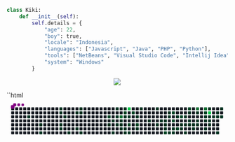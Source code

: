 ```py
class Kiki:
    def __init__(self):
        self.details = {
            "age": 22,
            "boy": true,
            "locale": "Indonesia",
            "languages": ["Javascript", "Java", "PHP", "Python"],
            "tools": ["NetBeans", "Visual Studio Code", "Intellij Idea", "Android Studio", "Processing 4"],
            "system": "Windows"
        }
```
 <p align="center">
  <a href"https://discord.com/users/867236993683816458"><img src="https://lanyard.cnrad.dev/api/867236993683816458"/></a>
</p>

``html
<svg xmlns="http://www.w3.org/2000/svg" viewBox="-16 -32 880 192" width="880" height="192"><desc>Generated with https://github.com/Platane/snk</desc><style>:root{--cb:#1b1f230a;--cs:purple;--ce:#161b22;--c0:#161b22;--c1:#01311f;--c2:#034525;--c3:#0f6d31;--c4:#00c647}.c{shape-rendering:geometricPrecision;fill:var(--ce);stroke-width:1px;stroke:var(--cb);animation:none 34700ms linear infinite;width:12px;height:12px}@keyframes c0{2.01%{fill:var(--c1)}2.03%,100%{fill:var(--ce)}}.c.c0{fill:var(--c1);animation-name:c0}@keyframes c1{3.45%{fill:var(--c1)}3.47%,100%{fill:var(--ce)}}.c.c1{fill:var(--c1);animation-name:c1}@keyframes c2{4.02%{fill:var(--c1)}4.04%,100%{fill:var(--ce)}}.c.c2{fill:var(--c1);animation-name:c2}@keyframes c3{7.77%{fill:var(--c1)}7.79%,100%{fill:var(--ce)}}.c.c3{fill:var(--c1);animation-name:c3}@keyframes c4{7.48%{fill:var(--c1)}7.5%,100%{fill:var(--ce)}}.c.c4{fill:var(--c1);animation-name:c4}@keyframes c5{6.04%{fill:var(--c1)}6.06%,100%{fill:var(--ce)}}.c.c5{fill:var(--c1);animation-name:c5}@keyframes c6{5.75%{fill:var(--c1)}5.77%,100%{fill:var(--ce)}}.c.c6{fill:var(--c1);animation-name:c6}@keyframes c7{6.91%{fill:var(--c1)}6.93%,100%{fill:var(--ce)}}.c.c7{fill:var(--c1);animation-name:c7}@keyframes c8{12.38%{fill:var(--c1)}12.4%,100%{fill:var(--ce)}}.c.c8{fill:var(--c1);animation-name:c8}@keyframes c9{9.79%{fill:var(--c1)}9.81%,100%{fill:var(--ce)}}.c.c9{fill:var(--c1);animation-name:c9}@keyframes ca{10.94%{fill:var(--c1)}10.96%,100%{fill:var(--ce)}}.c.ca{fill:var(--c1);animation-name:ca}@keyframes cb{9.21%{fill:var(--c1)}9.23%,100%{fill:var(--ce)}}.c.cb{fill:var(--c1);animation-name:cb}@keyframes cc{9.5%{fill:var(--c1)}9.52%,100%{fill:var(--ce)}}.c.cc{fill:var(--c1);animation-name:cc}@keyframes cd{11.52%{fill:var(--c1)}11.54%,100%{fill:var(--ce)}}.c.cd{fill:var(--c1);animation-name:cd}@keyframes ce{76.36%{fill:var(--c2)}76.38%,100%{fill:var(--ce)}}.c.ce{fill:var(--c2);animation-name:ce}@keyframes cf{15.84%{fill:var(--c1)}15.86%,100%{fill:var(--ce)}}.c.cf{fill:var(--c1);animation-name:cf}@keyframes cg{54.46%{fill:var(--c1)}54.48%,100%{fill:var(--ce)}}.c.cg{fill:var(--c1);animation-name:cg}@keyframes ch{49.56%{fill:var(--c1)}49.58%,100%{fill:var(--ce)}}.c.ch{fill:var(--c1);animation-name:ch}@keyframes ci{51.58%{fill:var(--c1)}51.6%,100%{fill:var(--ce)}}.c.ci{fill:var(--c1);animation-name:ci}@keyframes cj{51%{fill:var(--c1)}51.02%,100%{fill:var(--ce)}}.c.cj{fill:var(--c1);animation-name:cj}@keyframes ck{16.42%{fill:var(--c1)}16.44%,100%{fill:var(--ce)}}.c.ck{fill:var(--c1);animation-name:ck}@keyframes cl{77.8%{fill:var(--c3)}77.82%,100%{fill:var(--ce)}}.c.cl{fill:var(--c3);animation-name:cl}@keyframes cm{16.99%{fill:var(--c1)}17.01%,100%{fill:var(--ce)}}.c.cm{fill:var(--c1);animation-name:cm}@keyframes cn{16.7%{fill:var(--c1)}16.72%,100%{fill:var(--ce)}}.c.cn{fill:var(--c1);animation-name:cn}@keyframes co{46.96%{fill:var(--c1)}46.98%,100%{fill:var(--ce)}}.c.co{fill:var(--c1);animation-name:co}@keyframes cp{52.15%{fill:var(--c1)}52.17%,100%{fill:var(--ce)}}.c.cp{fill:var(--c1);animation-name:cp}@keyframes cq{72.04%{fill:var(--c2)}72.06%,100%{fill:var(--ce)}}.c.cq{fill:var(--c2);animation-name:cq}@keyframes cr{17.57%{fill:var(--c1)}17.59%,100%{fill:var(--ce)}}.c.cr{fill:var(--c1);animation-name:cr}@keyframes cs{46.68%{fill:var(--c1)}46.7%,100%{fill:var(--ce)}}.c.cs{fill:var(--c1);animation-name:cs}@keyframes ct{47.54%{fill:var(--c1)}47.56%,100%{fill:var(--ce)}}.c.ct{fill:var(--c1);animation-name:ct}@keyframes cu{91.06%{fill:var(--c4)}91.08%,100%{fill:var(--ce)}}.c.cu{fill:var(--c4);animation-name:cu}@keyframes cv{17.86%{fill:var(--c1)}17.88%,100%{fill:var(--ce)}}.c.cv{fill:var(--c1);animation-name:cv}@keyframes cw{73.19%{fill:var(--c2)}73.21%,100%{fill:var(--ce)}}.c.cw{fill:var(--c2);animation-name:cw}@keyframes cx{47.83%{fill:var(--c1)}47.85%,100%{fill:var(--ce)}}.c.cx{fill:var(--c1);animation-name:cx}@keyframes cy{71.46%{fill:var(--c2)}71.48%,100%{fill:var(--ce)}}.c.cy{fill:var(--c2);animation-name:cy}@keyframes cz{18.43%{fill:var(--c1)}18.45%,100%{fill:var(--ce)}}.c.cz{fill:var(--c1);animation-name:cz}@keyframes c10{73.77%{fill:var(--c2)}73.79%,100%{fill:var(--ce)}}.c.c10{fill:var(--c2);animation-name:c10}@keyframes c11{45.81%{fill:var(--c1)}45.83%,100%{fill:var(--ce)}}.c.c11{fill:var(--c1);animation-name:c11}@keyframes c12{19.3%{fill:var(--c1)}19.32%,100%{fill:var(--ce)}}.c.c12{fill:var(--c1);animation-name:c12}@keyframes c13{44.37%{fill:var(--c1)}44.39%,100%{fill:var(--ce)}}.c.c13{fill:var(--c1);animation-name:c13}@keyframes c14{20.45%{fill:var(--c1)}20.47%,100%{fill:var(--ce)}}.c.c14{fill:var(--c1);animation-name:c14}@keyframes c15{43.51%{fill:var(--c1)}43.53%,100%{fill:var(--ce)}}.c.c15{fill:var(--c1);animation-name:c15}@keyframes c16{42.93%{fill:var(--c1)}42.95%,100%{fill:var(--ce)}}.c.c16{fill:var(--c1);animation-name:c16}@keyframes c17{42.64%{fill:var(--c1)}42.66%,100%{fill:var(--ce)}}.c.c17{fill:var(--c1);animation-name:c17}@keyframes c18{42.35%{fill:var(--c1)}42.37%,100%{fill:var(--ce)}}.c.c18{fill:var(--c1);animation-name:c18}@keyframes c19{42.06%{fill:var(--c1)}42.08%,100%{fill:var(--ce)}}.c.c19{fill:var(--c1);animation-name:c19}@keyframes c1a{59.64%{fill:var(--c2)}59.66%,100%{fill:var(--ce)}}.c.c1a{fill:var(--c2);animation-name:c1a}@keyframes c1b{21.6%{fill:var(--c1)}21.62%,100%{fill:var(--ce)}}.c.c1b{fill:var(--c1);animation-name:c1b}@keyframes c1c{21.89%{fill:var(--c1)}21.91%,100%{fill:var(--ce)}}.c.c1c{fill:var(--c1);animation-name:c1c}@keyframes c1d{59.36%{fill:var(--c1)}59.38%,100%{fill:var(--ce)}}.c.c1d{fill:var(--c1);animation-name:c1d}@keyframes c1e{62.24%{fill:var(--c2)}62.26%,100%{fill:var(--ce)}}.c.c1e{fill:var(--c2);animation-name:c1e}@keyframes c1f{61.66%{fill:var(--c2)}61.68%,100%{fill:var(--ce)}}.c.c1f{fill:var(--c2);animation-name:c1f}@keyframes c1g{41.49%{fill:var(--c1)}41.51%,100%{fill:var(--ce)}}.c.c1g{fill:var(--c1);animation-name:c1g}@keyframes c1h{41.2%{fill:var(--c1)}41.22%,100%{fill:var(--ce)}}.c.c1h{fill:var(--c1);animation-name:c1h}@keyframes c1i{22.47%{fill:var(--c1)}22.49%,100%{fill:var(--ce)}}.c.c1i{fill:var(--c1);animation-name:c1i}@keyframes c1j{60.8%{fill:var(--c2)}60.82%,100%{fill:var(--ce)}}.c.c1j{fill:var(--c2);animation-name:c1j}@keyframes c1k{63.1%{fill:var(--c2)}63.12%,100%{fill:var(--ce)}}.c.c1k{fill:var(--c2);animation-name:c1k}@keyframes c1l{23.33%{fill:var(--c1)}23.35%,100%{fill:var(--ce)}}.c.c1l{fill:var(--c1);animation-name:c1l}@keyframes c1m{40.34%{fill:var(--c1)}40.36%,100%{fill:var(--ce)}}.c.c1m{fill:var(--c1);animation-name:c1m}@keyframes c1n{31.69%{fill:var(--c1)}31.71%,100%{fill:var(--ce)}}.c.c1n{fill:var(--c1);animation-name:c1n}@keyframes c1o{23.62%{fill:var(--c1)}23.64%,100%{fill:var(--ce)}}.c.c1o{fill:var(--c1);animation-name:c1o}@keyframes c1p{39.76%{fill:var(--c1)}39.78%,100%{fill:var(--ce)}}.c.c1p{fill:var(--c1);animation-name:c1p}@keyframes c1q{64.26%{fill:var(--c2)}64.28%,100%{fill:var(--ce)}}.c.c1q{fill:var(--c2);animation-name:c1q}@keyframes c1r{31.11%{fill:var(--c1)}31.13%,100%{fill:var(--ce)}}.c.c1r{fill:var(--c1);animation-name:c1r}@keyframes c1s{32.27%{fill:var(--c1)}32.29%,100%{fill:var(--ce)}}.c.c1s{fill:var(--c1);animation-name:c1s}@keyframes c1t{23.91%{fill:var(--c1)}23.93%,100%{fill:var(--ce)}}.c.c1t{fill:var(--c1);animation-name:c1t}@keyframes c1u{24.2%{fill:var(--c1)}24.22%,100%{fill:var(--ce)}}.c.c1u{fill:var(--c1);animation-name:c1u}@keyframes c1v{33.13%{fill:var(--c1)}33.15%,100%{fill:var(--ce)}}.c.c1v{fill:var(--c1);animation-name:c1v}@keyframes c1w{83.85%{fill:var(--c3)}83.87%,100%{fill:var(--ce)}}.c.c1w{fill:var(--c3);animation-name:c1w}@keyframes c1x{30.54%{fill:var(--c1)}30.56%,100%{fill:var(--ce)}}.c.c1x{fill:var(--c1);animation-name:c1x}@keyframes c1y{24.77%{fill:var(--c1)}24.79%,100%{fill:var(--ce)}}.c.c1y{fill:var(--c1);animation-name:c1y}@keyframes c1z{24.49%{fill:var(--c1)}24.51%,100%{fill:var(--ce)}}.c.c1z{fill:var(--c1);animation-name:c1z}@keyframes c20{84.43%{fill:var(--c3)}84.45%,100%{fill:var(--ce)}}.c.c20{fill:var(--c3);animation-name:c20}@keyframes c21{65.7%{fill:var(--c2)}65.72%,100%{fill:var(--ce)}}.c.c21{fill:var(--c2);animation-name:c21}@keyframes c22{35.44%{fill:var(--c1)}35.46%,100%{fill:var(--ce)}}.c.c22{fill:var(--c1);animation-name:c22}@keyframes c23{25.35%{fill:var(--c1)}25.37%,100%{fill:var(--ce)}}.c.c23{fill:var(--c1);animation-name:c23}@keyframes c24{34%{fill:var(--c1)}34.02%,100%{fill:var(--ce)}}.c.c24{fill:var(--c1);animation-name:c24}@keyframes c25{28.81%{fill:var(--c1)}28.83%,100%{fill:var(--ce)}}.c.c25{fill:var(--c1);animation-name:c25}@keyframes c26{85%{fill:var(--c4)}85.02%,100%{fill:var(--ce)}}.c.c26{fill:var(--c4);animation-name:c26}@keyframes c27{25.93%{fill:var(--c1)}25.95%,100%{fill:var(--ce)}}.c.c27{fill:var(--c1);animation-name:c27}@keyframes c28{25.64%{fill:var(--c1)}25.66%,100%{fill:var(--ce)}}.c.c28{fill:var(--c1);animation-name:c28}@keyframes c29{34.57%{fill:var(--c1)}34.59%,100%{fill:var(--ce)}}.c.c29{fill:var(--c1);animation-name:c29}@keyframes c2a{26.21%{fill:var(--c1)}26.23%,100%{fill:var(--ce)}}.c.c2a{fill:var(--c1);animation-name:c2a}@keyframes c2b{27.94%{fill:var(--c1)}27.96%,100%{fill:var(--ce)}}.c.c2b{fill:var(--c1);animation-name:c2b}@keyframes c2c{26.5%{fill:var(--c1)}26.52%,100%{fill:var(--ce)}}.c.c2c{fill:var(--c1);animation-name:c2c}@keyframes c2d{37.45%{fill:var(--c1)}37.47%,100%{fill:var(--ce)}}.c.c2d{fill:var(--c1);animation-name:c2d}@keyframes c2e{27.37%{fill:var(--c1)}27.39%,100%{fill:var(--ce)}}.c.c2e{fill:var(--c1);animation-name:c2e}@keyframes c2f{26.79%{fill:var(--c1)}26.81%,100%{fill:var(--ce)}}.c.c2f{fill:var(--c1);animation-name:c2f}.u{transform-origin:0 0;transform:scale(0,1);animation:none linear 34700ms infinite}@keyframes u0{2.01%{transform:scale(0.000,1)}2.03%,3.45%{transform:scale(0.014,1)}3.47%,4.02%{transform:scale(0.028,1)}4.04%,5.75%{transform:scale(0.042,1)}5.77%,6.04%{transform:scale(0.056,1)}6.06%,6.91%{transform:scale(0.070,1)}6.93%,7.48%{transform:scale(0.085,1)}7.5%,7.77%{transform:scale(0.099,1)}7.79%,9.21%{transform:scale(0.113,1)}9.23%,9.5%{transform:scale(0.127,1)}9.52%,9.79%{transform:scale(0.141,1)}9.81%,10.94%{transform:scale(0.155,1)}10.96%,11.52%{transform:scale(0.169,1)}11.54%,12.38%{transform:scale(0.183,1)}12.4%,15.84%{transform:scale(0.197,1)}15.86%,16.42%{transform:scale(0.211,1)}16.44%,16.7%{transform:scale(0.225,1)}16.72%,16.99%{transform:scale(0.239,1)}17.01%,17.57%{transform:scale(0.254,1)}17.59%,17.86%{transform:scale(0.268,1)}17.88%,18.43%{transform:scale(0.282,1)}18.45%,19.3%{transform:scale(0.296,1)}19.32%,20.45%{transform:scale(0.310,1)}20.47%,21.6%{transform:scale(0.324,1)}21.62%,21.89%{transform:scale(0.338,1)}21.91%,22.47%{transform:scale(0.352,1)}22.49%,23.33%{transform:scale(0.366,1)}23.35%,23.62%{transform:scale(0.380,1)}23.64%,23.91%{transform:scale(0.394,1)}23.93%,24.2%{transform:scale(0.408,1)}24.22%,24.49%{transform:scale(0.423,1)}24.51%,24.77%{transform:scale(0.437,1)}24.79%,25.35%{transform:scale(0.451,1)}25.37%,25.64%{transform:scale(0.465,1)}25.66%,25.93%{transform:scale(0.479,1)}25.95%,26.21%{transform:scale(0.493,1)}26.23%,26.5%{transform:scale(0.507,1)}26.52%,26.79%{transform:scale(0.521,1)}26.81%,27.37%{transform:scale(0.535,1)}27.39%,27.94%{transform:scale(0.549,1)}27.96%,28.81%{transform:scale(0.563,1)}28.83%,30.54%{transform:scale(0.577,1)}30.56%,31.11%{transform:scale(0.592,1)}31.13%,31.69%{transform:scale(0.606,1)}31.71%,32.27%{transform:scale(0.620,1)}32.29%,33.13%{transform:scale(0.634,1)}33.15%,34%{transform:scale(0.648,1)}34.02%,34.57%{transform:scale(0.662,1)}34.59%,35.44%{transform:scale(0.676,1)}35.46%,37.45%{transform:scale(0.690,1)}37.47%,39.76%{transform:scale(0.704,1)}39.78%,40.34%{transform:scale(0.718,1)}40.36%,41.2%{transform:scale(0.732,1)}41.22%,41.49%{transform:scale(0.746,1)}41.51%,42.06%{transform:scale(0.761,1)}42.08%,42.35%{transform:scale(0.775,1)}42.37%,42.64%{transform:scale(0.789,1)}42.66%,42.93%{transform:scale(0.803,1)}42.95%,43.51%{transform:scale(0.817,1)}43.53%,44.37%{transform:scale(0.831,1)}44.39%,45.81%{transform:scale(0.845,1)}45.83%,46.68%{transform:scale(0.859,1)}46.7%,46.96%{transform:scale(0.873,1)}46.98%,47.54%{transform:scale(0.887,1)}47.56%,47.83%{transform:scale(0.901,1)}47.85%,49.56%{transform:scale(0.915,1)}49.58%,51%{transform:scale(0.930,1)}51.02%,51.58%{transform:scale(0.944,1)}51.6%,52.15%{transform:scale(0.958,1)}52.17%,54.46%{transform:scale(0.972,1)}54.48%,59.36%{transform:scale(0.986,1)}59.38%,100%{transform:scale(1.000,1)}}.u.u0{fill:var(--c1);animation-name:u0;transform-origin:0.0px 0}@keyframes u1{59.64%{transform:scale(0.000,1)}59.66%,60.8%{transform:scale(0.083,1)}60.82%,61.66%{transform:scale(0.167,1)}61.68%,62.24%{transform:scale(0.250,1)}62.26%,63.1%{transform:scale(0.333,1)}63.12%,64.26%{transform:scale(0.417,1)}64.28%,65.7%{transform:scale(0.500,1)}65.72%,71.46%{transform:scale(0.583,1)}71.48%,72.04%{transform:scale(0.667,1)}72.06%,73.19%{transform:scale(0.750,1)}73.21%,73.77%{transform:scale(0.833,1)}73.79%,76.36%{transform:scale(0.917,1)}76.38%,100%{transform:scale(1.000,1)}}.u.u1{fill:var(--c2);animation-name:u1;transform-origin:684.2px 0}@keyframes u2{77.8%{transform:scale(0.000,1)}77.82%,83.85%{transform:scale(0.333,1)}83.87%,84.43%{transform:scale(0.667,1)}84.45%,100%{transform:scale(1.000,1)}}.u.u2{fill:var(--c3);animation-name:u2;transform-origin:799.8px 0}@keyframes u3{85%{transform:scale(0.000,1)}85.02%,91.06%{transform:scale(0.500,1)}91.08%,100%{transform:scale(1.000,1)}}.u.u3{fill:var(--c4);animation-name:u3;transform-origin:828.7px 0}.s{shape-rendering:geometricPrecision;fill:var(--cs);animation:none linear 34700ms infinite}@keyframes s0{0%,99.71%{transform:translate(0px,-16px)}0.29%{transform:translate(0px,0px)}1.44%{transform:translate(64px,0px)}2.02%{transform:translate(64px,32px)}2.88%{transform:translate(112px,32px)}4.03%{transform:translate(112px,96px)}5.48%{transform:translate(192px,96px)}6.05%{transform:translate(192px,64px)}6.34%{transform:translate(208px,64px)}7.2%{transform:translate(208px,16px)}7.49%{transform:translate(192px,16px)}7.78%{transform:translate(192px,0px)}9.22%{transform:translate(272px,0px)}9.51%{transform:translate(272px,16px)}9.8%{transform:translate(256px,16px)}10.95%{transform:translate(256px,80px)}11.24%{transform:translate(272px,80px)}11.53%{transform:translate(272px,96px)}12.39%{transform:translate(224px,96px)}12.68%{transform:translate(224px,80px)}15.56%{transform:translate(384px,80px)}15.85%{transform:translate(384px,64px)}16.71%{transform:translate(432px,64px)}17%{transform:translate(432px,48px)}17.29%{transform:translate(448px,48px)}17.58%,72.33%{transform:translate(448px,32px)}18.73%{transform:translate(512px,32px)}19.31%{transform:translate(512px,0px)}21.33%{transform:translate(624px,0px)}21.9%{transform:translate(624px,32px)}22.48%{transform:translate(656px,32px)}22.77%,61.38%{transform:translate(656px,48px)}23.05%{transform:translate(672px,48px)}23.34%{transform:translate(672px,64px)}24.5%{transform:translate(736px,64px)}24.78%{transform:translate(736px,48px)}25.65%{transform:translate(784px,48px)}25.94%,35.16%{transform:translate(784px,32px)}26.8%{transform:translate(832px,32px)}27.38%{transform:translate(832px,0px)}27.67%{transform:translate(816px,0px)}27.95%{transform:translate(816px,16px)}28.24%{transform:translate(800px,16px)}28.53%{transform:translate(800px,0px)}28.82%,84.73%{transform:translate(784px,0px)}29.11%{transform:translate(784px,-16px)}29.68%{transform:translate(752px,-16px)}30.26%,66.57%{transform:translate(752px,16px)}31.41%{transform:translate(688px,16px)}31.7%{transform:translate(688px,32px)}31.99%,63.69%{transform:translate(704px,32px)}32.28%{transform:translate(704px,48px)}32.56%{transform:translate(720px,48px)}33.14%{transform:translate(720px,80px)}34.29%{transform:translate(784px,80px)}35.45%,65.99%{transform:translate(768px,32px)}35.73%{transform:translate(768px,48px)}36.6%{transform:translate(816px,48px)}37.46%{transform:translate(816px,96px)}39.77%{transform:translate(688px,96px)}40.06%{transform:translate(688px,80px)}40.35%{transform:translate(672px,80px)}40.63%{transform:translate(672px,96px)}41.21%{transform:translate(640px,96px)}41.5%{transform:translate(640px,80px)}42.07%,59.94%{transform:translate(608px,80px)}42.65%{transform:translate(608px,48px)}43.23%{transform:translate(576px,48px)}43.52%{transform:translate(576px,64px)}43.8%{transform:translate(560px,64px)}44.09%{transform:translate(560px,48px)}44.96%{transform:translate(512px,48px)}45.53%{transform:translate(512px,80px)}46.97%{transform:translate(432px,80px)}47.26%{transform:translate(432px,96px)}47.84%{transform:translate(464px,96px)}48.13%{transform:translate(464px,80px)}49.28%{transform:translate(400px,80px)}49.57%{transform:translate(400px,96px)}49.86%{transform:translate(416px,96px)}51.59%{transform:translate(416px,0px)}52.16%{transform:translate(448px,0px)}52.45%{transform:translate(448px,-16px)}53.31%{transform:translate(400px,-16px)}54.47%{transform:translate(400px,48px)}58.5%{transform:translate(624px,48px)}59.37%{transform:translate(624px,96px)}59.65%{transform:translate(608px,96px)}60.81%{transform:translate(656px,80px)}61.67%{transform:translate(640px,48px)}62.25%{transform:translate(640px,16px)}62.82%{transform:translate(672px,16px)}63.11%{transform:translate(672px,32px)}64.27%{transform:translate(704px,0px)}64.55%{transform:translate(720px,0px)}64.84%{transform:translate(720px,16px)}65.71%,85.3%{transform:translate(768px,16px)}66.28%{transform:translate(752px,32px)}72.05%{transform:translate(448px,16px)}72.62%{transform:translate(464px,32px)}73.2%{transform:translate(464px,64px)}73.78%{transform:translate(496px,64px)}74.06%{transform:translate(496px,48px)}75.5%{transform:translate(416px,48px)}75.79%{transform:translate(416px,32px)}76.37%{transform:translate(384px,32px)}76.66%{transform:translate(384px,16px)}77.52%{transform:translate(432px,16px)}77.81%{transform:translate(432px,32px)}83.29%{transform:translate(736px,32px)}83.86%{transform:translate(736px,0px)}85.01%{transform:translate(784px,16px)}85.59%{transform:translate(768px,0px)}98.56%{transform:translate(48px,0px)}98.85%{transform:translate(48px,-16px)}}.s.s0{transform:translate(0px,-16px);animation-name:s0}@keyframes s1{0%,99.71%{transform:translate(16px,-16px)}0.29%{transform:translate(0px,-16px)}0.58%{transform:translate(0px,0px)}1.73%{transform:translate(64px,0px)}2.31%{transform:translate(64px,32px)}3.17%{transform:translate(112px,32px)}4.32%{transform:translate(112px,96px)}5.76%{transform:translate(192px,96px)}6.34%{transform:translate(192px,64px)}6.63%{transform:translate(208px,64px)}7.49%{transform:translate(208px,16px)}7.78%{transform:translate(192px,16px)}8.07%{transform:translate(192px,0px)}9.51%{transform:translate(272px,0px)}9.8%{transform:translate(272px,16px)}10.09%{transform:translate(256px,16px)}11.24%{transform:translate(256px,80px)}11.53%{transform:translate(272px,80px)}11.82%{transform:translate(272px,96px)}12.68%{transform:translate(224px,96px)}12.97%{transform:translate(224px,80px)}15.85%{transform:translate(384px,80px)}16.14%{transform:translate(384px,64px)}17%{transform:translate(432px,64px)}17.29%{transform:translate(432px,48px)}17.58%{transform:translate(448px,48px)}17.87%,72.62%{transform:translate(448px,32px)}19.02%{transform:translate(512px,32px)}19.6%{transform:translate(512px,0px)}21.61%{transform:translate(624px,0px)}22.19%{transform:translate(624px,32px)}22.77%{transform:translate(656px,32px)}23.05%,61.67%{transform:translate(656px,48px)}23.34%{transform:translate(672px,48px)}23.63%{transform:translate(672px,64px)}24.78%{transform:translate(736px,64px)}25.07%{transform:translate(736px,48px)}25.94%{transform:translate(784px,48px)}26.22%,35.45%{transform:translate(784px,32px)}27.09%{transform:translate(832px,32px)}27.67%{transform:translate(832px,0px)}27.95%{transform:translate(816px,0px)}28.24%{transform:translate(816px,16px)}28.53%{transform:translate(800px,16px)}28.82%{transform:translate(800px,0px)}29.11%,85.01%{transform:translate(784px,0px)}29.39%{transform:translate(784px,-16px)}29.97%{transform:translate(752px,-16px)}30.55%,66.86%{transform:translate(752px,16px)}31.7%{transform:translate(688px,16px)}31.99%{transform:translate(688px,32px)}32.28%,63.98%{transform:translate(704px,32px)}32.56%{transform:translate(704px,48px)}32.85%{transform:translate(720px,48px)}33.43%{transform:translate(720px,80px)}34.58%{transform:translate(784px,80px)}35.73%,66.28%{transform:translate(768px,32px)}36.02%{transform:translate(768px,48px)}36.89%{transform:translate(816px,48px)}37.75%{transform:translate(816px,96px)}40.06%{transform:translate(688px,96px)}40.35%{transform:translate(688px,80px)}40.63%{transform:translate(672px,80px)}40.92%{transform:translate(672px,96px)}41.5%{transform:translate(640px,96px)}41.79%{transform:translate(640px,80px)}42.36%,60.23%{transform:translate(608px,80px)}42.94%{transform:translate(608px,48px)}43.52%{transform:translate(576px,48px)}43.8%{transform:translate(576px,64px)}44.09%{transform:translate(560px,64px)}44.38%{transform:translate(560px,48px)}45.24%{transform:translate(512px,48px)}45.82%{transform:translate(512px,80px)}47.26%{transform:translate(432px,80px)}47.55%{transform:translate(432px,96px)}48.13%{transform:translate(464px,96px)}48.41%{transform:translate(464px,80px)}49.57%{transform:translate(400px,80px)}49.86%{transform:translate(400px,96px)}50.14%{transform:translate(416px,96px)}51.87%{transform:translate(416px,0px)}52.45%{transform:translate(448px,0px)}52.74%{transform:translate(448px,-16px)}53.6%{transform:translate(400px,-16px)}54.76%{transform:translate(400px,48px)}58.79%{transform:translate(624px,48px)}59.65%{transform:translate(624px,96px)}59.94%{transform:translate(608px,96px)}61.1%{transform:translate(656px,80px)}61.96%{transform:translate(640px,48px)}62.54%{transform:translate(640px,16px)}63.11%{transform:translate(672px,16px)}63.4%{transform:translate(672px,32px)}64.55%{transform:translate(704px,0px)}64.84%{transform:translate(720px,0px)}65.13%{transform:translate(720px,16px)}65.99%,85.59%{transform:translate(768px,16px)}66.57%{transform:translate(752px,32px)}72.33%{transform:translate(448px,16px)}72.91%{transform:translate(464px,32px)}73.49%{transform:translate(464px,64px)}74.06%{transform:translate(496px,64px)}74.35%{transform:translate(496px,48px)}75.79%{transform:translate(416px,48px)}76.08%{transform:translate(416px,32px)}76.66%{transform:translate(384px,32px)}76.95%{transform:translate(384px,16px)}77.81%{transform:translate(432px,16px)}78.1%{transform:translate(432px,32px)}83.57%{transform:translate(736px,32px)}84.15%{transform:translate(736px,0px)}85.3%{transform:translate(784px,16px)}85.88%{transform:translate(768px,0px)}98.85%{transform:translate(48px,0px)}99.14%{transform:translate(48px,-16px)}}.s.s1{transform:translate(16px,-16px);animation-name:s1}@keyframes s2{0%,99.71%{transform:translate(32px,-16px)}0.58%{transform:translate(0px,-16px)}0.86%{transform:translate(0px,0px)}2.02%{transform:translate(64px,0px)}2.59%{transform:translate(64px,32px)}3.46%{transform:translate(112px,32px)}4.61%{transform:translate(112px,96px)}6.05%{transform:translate(192px,96px)}6.63%{transform:translate(192px,64px)}6.92%{transform:translate(208px,64px)}7.78%{transform:translate(208px,16px)}8.07%{transform:translate(192px,16px)}8.36%{transform:translate(192px,0px)}9.8%{transform:translate(272px,0px)}10.09%{transform:translate(272px,16px)}10.37%{transform:translate(256px,16px)}11.53%{transform:translate(256px,80px)}11.82%{transform:translate(272px,80px)}12.1%{transform:translate(272px,96px)}12.97%{transform:translate(224px,96px)}13.26%{transform:translate(224px,80px)}16.14%{transform:translate(384px,80px)}16.43%{transform:translate(384px,64px)}17.29%{transform:translate(432px,64px)}17.58%{transform:translate(432px,48px)}17.87%{transform:translate(448px,48px)}18.16%,72.91%{transform:translate(448px,32px)}19.31%{transform:translate(512px,32px)}19.88%{transform:translate(512px,0px)}21.9%{transform:translate(624px,0px)}22.48%{transform:translate(624px,32px)}23.05%{transform:translate(656px,32px)}23.34%,61.96%{transform:translate(656px,48px)}23.63%{transform:translate(672px,48px)}23.92%{transform:translate(672px,64px)}25.07%{transform:translate(736px,64px)}25.36%{transform:translate(736px,48px)}26.22%{transform:translate(784px,48px)}26.51%,35.73%{transform:translate(784px,32px)}27.38%{transform:translate(832px,32px)}27.95%{transform:translate(832px,0px)}28.24%{transform:translate(816px,0px)}28.53%{transform:translate(816px,16px)}28.82%{transform:translate(800px,16px)}29.11%{transform:translate(800px,0px)}29.39%,85.3%{transform:translate(784px,0px)}29.68%{transform:translate(784px,-16px)}30.26%{transform:translate(752px,-16px)}30.84%,67.15%{transform:translate(752px,16px)}31.99%{transform:translate(688px,16px)}32.28%{transform:translate(688px,32px)}32.56%,64.27%{transform:translate(704px,32px)}32.85%{transform:translate(704px,48px)}33.14%{transform:translate(720px,48px)}33.72%{transform:translate(720px,80px)}34.87%{transform:translate(784px,80px)}36.02%,66.57%{transform:translate(768px,32px)}36.31%{transform:translate(768px,48px)}37.18%{transform:translate(816px,48px)}38.04%{transform:translate(816px,96px)}40.35%{transform:translate(688px,96px)}40.63%{transform:translate(688px,80px)}40.92%{transform:translate(672px,80px)}41.21%{transform:translate(672px,96px)}41.79%{transform:translate(640px,96px)}42.07%{transform:translate(640px,80px)}42.65%,60.52%{transform:translate(608px,80px)}43.23%{transform:translate(608px,48px)}43.8%{transform:translate(576px,48px)}44.09%{transform:translate(576px,64px)}44.38%{transform:translate(560px,64px)}44.67%{transform:translate(560px,48px)}45.53%{transform:translate(512px,48px)}46.11%{transform:translate(512px,80px)}47.55%{transform:translate(432px,80px)}47.84%{transform:translate(432px,96px)}48.41%{transform:translate(464px,96px)}48.7%{transform:translate(464px,80px)}49.86%{transform:translate(400px,80px)}50.14%{transform:translate(400px,96px)}50.43%{transform:translate(416px,96px)}52.16%{transform:translate(416px,0px)}52.74%{transform:translate(448px,0px)}53.03%{transform:translate(448px,-16px)}53.89%{transform:translate(400px,-16px)}55.04%{transform:translate(400px,48px)}59.08%{transform:translate(624px,48px)}59.94%{transform:translate(624px,96px)}60.23%{transform:translate(608px,96px)}61.38%{transform:translate(656px,80px)}62.25%{transform:translate(640px,48px)}62.82%{transform:translate(640px,16px)}63.4%{transform:translate(672px,16px)}63.69%{transform:translate(672px,32px)}64.84%{transform:translate(704px,0px)}65.13%{transform:translate(720px,0px)}65.42%{transform:translate(720px,16px)}66.28%,85.88%{transform:translate(768px,16px)}66.86%{transform:translate(752px,32px)}72.62%{transform:translate(448px,16px)}73.2%{transform:translate(464px,32px)}73.78%{transform:translate(464px,64px)}74.35%{transform:translate(496px,64px)}74.64%{transform:translate(496px,48px)}76.08%{transform:translate(416px,48px)}76.37%{transform:translate(416px,32px)}76.95%{transform:translate(384px,32px)}77.23%{transform:translate(384px,16px)}78.1%{transform:translate(432px,16px)}78.39%{transform:translate(432px,32px)}83.86%{transform:translate(736px,32px)}84.44%{transform:translate(736px,0px)}85.59%{transform:translate(784px,16px)}86.17%{transform:translate(768px,0px)}99.14%{transform:translate(48px,0px)}99.42%{transform:translate(48px,-16px)}}.s.s2{transform:translate(32px,-16px);animation-name:s2}@keyframes s3{0%,99.71%{transform:translate(48px,-16px)}0.86%{transform:translate(0px,-16px)}1.15%{transform:translate(0px,0px)}2.31%{transform:translate(64px,0px)}2.88%{transform:translate(64px,32px)}3.75%{transform:translate(112px,32px)}4.9%{transform:translate(112px,96px)}6.34%{transform:translate(192px,96px)}6.92%{transform:translate(192px,64px)}7.2%{transform:translate(208px,64px)}8.07%{transform:translate(208px,16px)}8.36%{transform:translate(192px,16px)}8.65%{transform:translate(192px,0px)}10.09%{transform:translate(272px,0px)}10.37%{transform:translate(272px,16px)}10.66%{transform:translate(256px,16px)}11.82%{transform:translate(256px,80px)}12.1%{transform:translate(272px,80px)}12.39%{transform:translate(272px,96px)}13.26%{transform:translate(224px,96px)}13.54%{transform:translate(224px,80px)}16.43%{transform:translate(384px,80px)}16.71%{transform:translate(384px,64px)}17.58%{transform:translate(432px,64px)}17.87%{transform:translate(432px,48px)}18.16%{transform:translate(448px,48px)}18.44%,73.2%{transform:translate(448px,32px)}19.6%{transform:translate(512px,32px)}20.17%{transform:translate(512px,0px)}22.19%{transform:translate(624px,0px)}22.77%{transform:translate(624px,32px)}23.34%{transform:translate(656px,32px)}23.63%,62.25%{transform:translate(656px,48px)}23.92%{transform:translate(672px,48px)}24.21%{transform:translate(672px,64px)}25.36%{transform:translate(736px,64px)}25.65%{transform:translate(736px,48px)}26.51%{transform:translate(784px,48px)}26.8%,36.02%{transform:translate(784px,32px)}27.67%{transform:translate(832px,32px)}28.24%{transform:translate(832px,0px)}28.53%{transform:translate(816px,0px)}28.82%{transform:translate(816px,16px)}29.11%{transform:translate(800px,16px)}29.39%{transform:translate(800px,0px)}29.68%,85.59%{transform:translate(784px,0px)}29.97%{transform:translate(784px,-16px)}30.55%{transform:translate(752px,-16px)}31.12%,67.44%{transform:translate(752px,16px)}32.28%{transform:translate(688px,16px)}32.56%{transform:translate(688px,32px)}32.85%,64.55%{transform:translate(704px,32px)}33.14%{transform:translate(704px,48px)}33.43%{transform:translate(720px,48px)}34.01%{transform:translate(720px,80px)}35.16%{transform:translate(784px,80px)}36.31%,66.86%{transform:translate(768px,32px)}36.6%{transform:translate(768px,48px)}37.46%{transform:translate(816px,48px)}38.33%{transform:translate(816px,96px)}40.63%{transform:translate(688px,96px)}40.92%{transform:translate(688px,80px)}41.21%{transform:translate(672px,80px)}41.5%{transform:translate(672px,96px)}42.07%{transform:translate(640px,96px)}42.36%{transform:translate(640px,80px)}42.94%,60.81%{transform:translate(608px,80px)}43.52%{transform:translate(608px,48px)}44.09%{transform:translate(576px,48px)}44.38%{transform:translate(576px,64px)}44.67%{transform:translate(560px,64px)}44.96%{transform:translate(560px,48px)}45.82%{transform:translate(512px,48px)}46.4%{transform:translate(512px,80px)}47.84%{transform:translate(432px,80px)}48.13%{transform:translate(432px,96px)}48.7%{transform:translate(464px,96px)}48.99%{transform:translate(464px,80px)}50.14%{transform:translate(400px,80px)}50.43%{transform:translate(400px,96px)}50.72%{transform:translate(416px,96px)}52.45%{transform:translate(416px,0px)}53.03%{transform:translate(448px,0px)}53.31%{transform:translate(448px,-16px)}54.18%{transform:translate(400px,-16px)}55.33%{transform:translate(400px,48px)}59.37%{transform:translate(624px,48px)}60.23%{transform:translate(624px,96px)}60.52%{transform:translate(608px,96px)}61.67%{transform:translate(656px,80px)}62.54%{transform:translate(640px,48px)}63.11%{transform:translate(640px,16px)}63.69%{transform:translate(672px,16px)}63.98%{transform:translate(672px,32px)}65.13%{transform:translate(704px,0px)}65.42%{transform:translate(720px,0px)}65.71%{transform:translate(720px,16px)}66.57%,86.17%{transform:translate(768px,16px)}67.15%{transform:translate(752px,32px)}72.91%{transform:translate(448px,16px)}73.49%{transform:translate(464px,32px)}74.06%{transform:translate(464px,64px)}74.64%{transform:translate(496px,64px)}74.93%{transform:translate(496px,48px)}76.37%{transform:translate(416px,48px)}76.66%{transform:translate(416px,32px)}77.23%{transform:translate(384px,32px)}77.52%{transform:translate(384px,16px)}78.39%{transform:translate(432px,16px)}78.67%{transform:translate(432px,32px)}84.15%{transform:translate(736px,32px)}84.73%{transform:translate(736px,0px)}85.88%{transform:translate(784px,16px)}86.46%{transform:translate(768px,0px)}99.42%{transform:translate(48px,0px)}}.s.s3{transform:translate(48px,-16px);animation-name:s3}</style><rect class="c" x="2" y="2" rx="2" ry="2"/><rect class="c" x="2" y="18" rx="2" ry="2"/><rect class="c" x="2" y="34" rx="2" ry="2"/><rect class="c" x="2" y="50" rx="2" ry="2"/><rect class="c" x="2" y="66" rx="2" ry="2"/><rect class="c" x="2" y="82" rx="2" ry="2"/><rect class="c" x="2" y="98" rx="2" ry="2"/><rect class="c" x="18" y="2" rx="2" ry="2"/><rect class="c" x="18" y="18" rx="2" ry="2"/><rect class="c" x="18" y="34" rx="2" ry="2"/><rect class="c" x="18" y="50" rx="2" ry="2"/><rect class="c" x="18" y="66" rx="2" ry="2"/><rect class="c" x="18" y="82" rx="2" ry="2"/><rect class="c" x="18" y="98" rx="2" ry="2"/><rect class="c" x="34" y="2" rx="2" ry="2"/><rect class="c" x="34" y="18" rx="2" ry="2"/><rect class="c" x="34" y="34" rx="2" ry="2"/><rect class="c" x="34" y="50" rx="2" ry="2"/><rect class="c" x="34" y="66" rx="2" ry="2"/><rect class="c" x="34" y="82" rx="2" ry="2"/><rect class="c" x="34" y="98" rx="2" ry="2"/><rect class="c" x="50" y="2" rx="2" ry="2"/><rect class="c" x="50" y="18" rx="2" ry="2"/><rect class="c" x="50" y="34" rx="2" ry="2"/><rect class="c" x="50" y="50" rx="2" ry="2"/><rect class="c" x="50" y="66" rx="2" ry="2"/><rect class="c" x="50" y="82" rx="2" ry="2"/><rect class="c" x="50" y="98" rx="2" ry="2"/><rect class="c" x="66" y="2" rx="2" ry="2"/><rect class="c" x="66" y="18" rx="2" ry="2"/><rect class="c c0" x="66" y="34" rx="2" ry="2"/><rect class="c" x="66" y="50" rx="2" ry="2"/><rect class="c" x="66" y="66" rx="2" ry="2"/><rect class="c" x="66" y="82" rx="2" ry="2"/><rect class="c" x="66" y="98" rx="2" ry="2"/><rect class="c" x="82" y="2" rx="2" ry="2"/><rect class="c" x="82" y="18" rx="2" ry="2"/><rect class="c" x="82" y="34" rx="2" ry="2"/><rect class="c" x="82" y="50" rx="2" ry="2"/><rect class="c" x="82" y="66" rx="2" ry="2"/><rect class="c" x="82" y="82" rx="2" ry="2"/><rect class="c" x="82" y="98" rx="2" ry="2"/><rect class="c" x="98" y="2" rx="2" ry="2"/><rect class="c" x="98" y="18" rx="2" ry="2"/><rect class="c" x="98" y="34" rx="2" ry="2"/><rect class="c" x="98" y="50" rx="2" ry="2"/><rect class="c" x="98" y="66" rx="2" ry="2"/><rect class="c" x="98" y="82" rx="2" ry="2"/><rect class="c" x="98" y="98" rx="2" ry="2"/><rect class="c" x="114" y="2" rx="2" ry="2"/><rect class="c" x="114" y="18" rx="2" ry="2"/><rect class="c" x="114" y="34" rx="2" ry="2"/><rect class="c" x="114" y="50" rx="2" ry="2"/><rect class="c c1" x="114" y="66" rx="2" ry="2"/><rect class="c" x="114" y="82" rx="2" ry="2"/><rect class="c c2" x="114" y="98" rx="2" ry="2"/><rect class="c" x="130" y="2" rx="2" ry="2"/><rect class="c" x="130" y="18" rx="2" ry="2"/><rect class="c" x="130" y="34" rx="2" ry="2"/><rect class="c" x="130" y="50" rx="2" ry="2"/><rect class="c" x="130" y="66" rx="2" ry="2"/><rect class="c" x="130" y="82" rx="2" ry="2"/><rect class="c" x="130" y="98" rx="2" ry="2"/><rect class="c" x="146" y="2" rx="2" ry="2"/><rect class="c" x="146" y="18" rx="2" ry="2"/><rect class="c" x="146" y="34" rx="2" ry="2"/><rect class="c" x="146" y="50" rx="2" ry="2"/><rect class="c" x="146" y="66" rx="2" ry="2"/><rect class="c" x="146" y="82" rx="2" ry="2"/><rect class="c" x="146" y="98" rx="2" ry="2"/><rect class="c" x="162" y="2" rx="2" ry="2"/><rect class="c" x="162" y="18" rx="2" ry="2"/><rect class="c" x="162" y="34" rx="2" ry="2"/><rect class="c" x="162" y="50" rx="2" ry="2"/><rect class="c" x="162" y="66" rx="2" ry="2"/><rect class="c" x="162" y="82" rx="2" ry="2"/><rect class="c" x="162" y="98" rx="2" ry="2"/><rect class="c" x="178" y="2" rx="2" ry="2"/><rect class="c" x="178" y="18" rx="2" ry="2"/><rect class="c" x="178" y="34" rx="2" ry="2"/><rect class="c" x="178" y="50" rx="2" ry="2"/><rect class="c" x="178" y="66" rx="2" ry="2"/><rect class="c" x="178" y="82" rx="2" ry="2"/><rect class="c" x="178" y="98" rx="2" ry="2"/><rect class="c c3" x="194" y="2" rx="2" ry="2"/><rect class="c c4" x="194" y="18" rx="2" ry="2"/><rect class="c" x="194" y="34" rx="2" ry="2"/><rect class="c" x="194" y="50" rx="2" ry="2"/><rect class="c c5" x="194" y="66" rx="2" ry="2"/><rect class="c c6" x="194" y="82" rx="2" ry="2"/><rect class="c" x="194" y="98" rx="2" ry="2"/><rect class="c" x="210" y="2" rx="2" ry="2"/><rect class="c" x="210" y="18" rx="2" ry="2"/><rect class="c c7" x="210" y="34" rx="2" ry="2"/><rect class="c" x="210" y="50" rx="2" ry="2"/><rect class="c" x="210" y="66" rx="2" ry="2"/><rect class="c" x="210" y="82" rx="2" ry="2"/><rect class="c" x="210" y="98" rx="2" ry="2"/><rect class="c" x="226" y="2" rx="2" ry="2"/><rect class="c" x="226" y="18" rx="2" ry="2"/><rect class="c" x="226" y="34" rx="2" ry="2"/><rect class="c" x="226" y="50" rx="2" ry="2"/><rect class="c" x="226" y="66" rx="2" ry="2"/><rect class="c" x="226" y="82" rx="2" ry="2"/><rect class="c c8" x="226" y="98" rx="2" ry="2"/><rect class="c" x="242" y="2" rx="2" ry="2"/><rect class="c" x="242" y="18" rx="2" ry="2"/><rect class="c" x="242" y="34" rx="2" ry="2"/><rect class="c" x="242" y="50" rx="2" ry="2"/><rect class="c" x="242" y="66" rx="2" ry="2"/><rect class="c" x="242" y="82" rx="2" ry="2"/><rect class="c" x="242" y="98" rx="2" ry="2"/><rect class="c" x="258" y="2" rx="2" ry="2"/><rect class="c c9" x="258" y="18" rx="2" ry="2"/><rect class="c" x="258" y="34" rx="2" ry="2"/><rect class="c" x="258" y="50" rx="2" ry="2"/><rect class="c" x="258" y="66" rx="2" ry="2"/><rect class="c ca" x="258" y="82" rx="2" ry="2"/><rect class="c" x="258" y="98" rx="2" ry="2"/><rect class="c cb" x="274" y="2" rx="2" ry="2"/><rect class="c cc" x="274" y="18" rx="2" ry="2"/><rect class="c" x="274" y="34" rx="2" ry="2"/><rect class="c" x="274" y="50" rx="2" ry="2"/><rect class="c" x="274" y="66" rx="2" ry="2"/><rect class="c" x="274" y="82" rx="2" ry="2"/><rect class="c cd" x="274" y="98" rx="2" ry="2"/><rect class="c" x="290" y="2" rx="2" ry="2"/><rect class="c" x="290" y="18" rx="2" ry="2"/><rect class="c" x="290" y="34" rx="2" ry="2"/><rect class="c" x="290" y="50" rx="2" ry="2"/><rect class="c" x="290" y="66" rx="2" ry="2"/><rect class="c" x="290" y="82" rx="2" ry="2"/><rect class="c" x="290" y="98" rx="2" ry="2"/><rect class="c" x="306" y="2" rx="2" ry="2"/><rect class="c" x="306" y="18" rx="2" ry="2"/><rect class="c" x="306" y="34" rx="2" ry="2"/><rect class="c" x="306" y="50" rx="2" ry="2"/><rect class="c" x="306" y="66" rx="2" ry="2"/><rect class="c" x="306" y="82" rx="2" ry="2"/><rect class="c" x="306" y="98" rx="2" ry="2"/><rect class="c" x="322" y="2" rx="2" ry="2"/><rect class="c" x="322" y="18" rx="2" ry="2"/><rect class="c" x="322" y="34" rx="2" ry="2"/><rect class="c" x="322" y="50" rx="2" ry="2"/><rect class="c" x="322" y="66" rx="2" ry="2"/><rect class="c" x="322" y="82" rx="2" ry="2"/><rect class="c" x="322" y="98" rx="2" ry="2"/><rect class="c" x="338" y="2" rx="2" ry="2"/><rect class="c" x="338" y="18" rx="2" ry="2"/><rect class="c" x="338" y="34" rx="2" ry="2"/><rect class="c" x="338" y="50" rx="2" ry="2"/><rect class="c" x="338" y="66" rx="2" ry="2"/><rect class="c" x="338" y="82" rx="2" ry="2"/><rect class="c" x="338" y="98" rx="2" ry="2"/><rect class="c" x="354" y="2" rx="2" ry="2"/><rect class="c" x="354" y="18" rx="2" ry="2"/><rect class="c" x="354" y="34" rx="2" ry="2"/><rect class="c" x="354" y="50" rx="2" ry="2"/><rect class="c" x="354" y="66" rx="2" ry="2"/><rect class="c" x="354" y="82" rx="2" ry="2"/><rect class="c" x="354" y="98" rx="2" ry="2"/><rect class="c" x="370" y="2" rx="2" ry="2"/><rect class="c" x="370" y="18" rx="2" ry="2"/><rect class="c" x="370" y="34" rx="2" ry="2"/><rect class="c" x="370" y="50" rx="2" ry="2"/><rect class="c" x="370" y="66" rx="2" ry="2"/><rect class="c" x="370" y="82" rx="2" ry="2"/><rect class="c" x="370" y="98" rx="2" ry="2"/><rect class="c" x="386" y="2" rx="2" ry="2"/><rect class="c" x="386" y="18" rx="2" ry="2"/><rect class="c ce" x="386" y="34" rx="2" ry="2"/><rect class="c" x="386" y="50" rx="2" ry="2"/><rect class="c cf" x="386" y="66" rx="2" ry="2"/><rect class="c" x="386" y="82" rx="2" ry="2"/><rect class="c" x="386" y="98" rx="2" ry="2"/><rect class="c" x="402" y="2" rx="2" ry="2"/><rect class="c" x="402" y="18" rx="2" ry="2"/><rect class="c" x="402" y="34" rx="2" ry="2"/><rect class="c cg" x="402" y="50" rx="2" ry="2"/><rect class="c" x="402" y="66" rx="2" ry="2"/><rect class="c" x="402" y="82" rx="2" ry="2"/><rect class="c ch" x="402" y="98" rx="2" ry="2"/><rect class="c ci" x="418" y="2" rx="2" ry="2"/><rect class="c" x="418" y="18" rx="2" ry="2"/><rect class="c cj" x="418" y="34" rx="2" ry="2"/><rect class="c" x="418" y="50" rx="2" ry="2"/><rect class="c ck" x="418" y="66" rx="2" ry="2"/><rect class="c" x="418" y="82" rx="2" ry="2"/><rect class="c" x="418" y="98" rx="2" ry="2"/><rect class="c" x="434" y="2" rx="2" ry="2"/><rect class="c" x="434" y="18" rx="2" ry="2"/><rect class="c cl" x="434" y="34" rx="2" ry="2"/><rect class="c cm" x="434" y="50" rx="2" ry="2"/><rect class="c cn" x="434" y="66" rx="2" ry="2"/><rect class="c co" x="434" y="82" rx="2" ry="2"/><rect class="c" x="434" y="98" rx="2" ry="2"/><rect class="c cp" x="450" y="2" rx="2" ry="2"/><rect class="c cq" x="450" y="18" rx="2" ry="2"/><rect class="c cr" x="450" y="34" rx="2" ry="2"/><rect class="c" x="450" y="50" rx="2" ry="2"/><rect class="c" x="450" y="66" rx="2" ry="2"/><rect class="c cs" x="450" y="82" rx="2" ry="2"/><rect class="c ct" x="450" y="98" rx="2" ry="2"/><rect class="c cu" x="466" y="2" rx="2" ry="2"/><rect class="c" x="466" y="18" rx="2" ry="2"/><rect class="c cv" x="466" y="34" rx="2" ry="2"/><rect class="c" x="466" y="50" rx="2" ry="2"/><rect class="c cw" x="466" y="66" rx="2" ry="2"/><rect class="c" x="466" y="82" rx="2" ry="2"/><rect class="c cx" x="466" y="98" rx="2" ry="2"/><rect class="c" x="482" y="2" rx="2" ry="2"/><rect class="c cy" x="482" y="18" rx="2" ry="2"/><rect class="c" x="482" y="34" rx="2" ry="2"/><rect class="c" x="482" y="50" rx="2" ry="2"/><rect class="c" x="482" y="66" rx="2" ry="2"/><rect class="c" x="482" y="82" rx="2" ry="2"/><rect class="c" x="482" y="98" rx="2" ry="2"/><rect class="c" x="498" y="2" rx="2" ry="2"/><rect class="c" x="498" y="18" rx="2" ry="2"/><rect class="c cz" x="498" y="34" rx="2" ry="2"/><rect class="c" x="498" y="50" rx="2" ry="2"/><rect class="c c10" x="498" y="66" rx="2" ry="2"/><rect class="c c11" x="498" y="82" rx="2" ry="2"/><rect class="c" x="498" y="98" rx="2" ry="2"/><rect class="c c12" x="514" y="2" rx="2" ry="2"/><rect class="c" x="514" y="18" rx="2" ry="2"/><rect class="c" x="514" y="34" rx="2" ry="2"/><rect class="c" x="514" y="50" rx="2" ry="2"/><rect class="c" x="514" y="66" rx="2" ry="2"/><rect class="c" x="514" y="82" rx="2" ry="2"/><rect class="c" x="514" y="98" rx="2" ry="2"/><rect class="c" x="530" y="2" rx="2" ry="2"/><rect class="c" x="530" y="18" rx="2" ry="2"/><rect class="c" x="530" y="34" rx="2" ry="2"/><rect class="c" x="530" y="50" rx="2" ry="2"/><rect class="c" x="530" y="66" rx="2" ry="2"/><rect class="c" x="530" y="82" rx="2" ry="2"/><rect class="c" x="530" y="98" rx="2" ry="2"/><rect class="c" x="546" y="2" rx="2" ry="2"/><rect class="c" x="546" y="18" rx="2" ry="2"/><rect class="c" x="546" y="34" rx="2" ry="2"/><rect class="c c13" x="546" y="50" rx="2" ry="2"/><rect class="c" x="546" y="66" rx="2" ry="2"/><rect class="c" x="546" y="82" rx="2" ry="2"/><rect class="c" x="546" y="98" rx="2" ry="2"/><rect class="c" x="562" y="2" rx="2" ry="2"/><rect class="c" x="562" y="18" rx="2" ry="2"/><rect class="c" x="562" y="34" rx="2" ry="2"/><rect class="c" x="562" y="50" rx="2" ry="2"/><rect class="c" x="562" y="66" rx="2" ry="2"/><rect class="c" x="562" y="82" rx="2" ry="2"/><rect class="c" x="562" y="98" rx="2" ry="2"/><rect class="c c14" x="578" y="2" rx="2" ry="2"/><rect class="c" x="578" y="18" rx="2" ry="2"/><rect class="c" x="578" y="34" rx="2" ry="2"/><rect class="c" x="578" y="50" rx="2" ry="2"/><rect class="c c15" x="578" y="66" rx="2" ry="2"/><rect class="c" x="578" y="82" rx="2" ry="2"/><rect class="c" x="578" y="98" rx="2" ry="2"/><rect class="c" x="594" y="2" rx="2" ry="2"/><rect class="c" x="594" y="18" rx="2" ry="2"/><rect class="c" x="594" y="34" rx="2" ry="2"/><rect class="c c16" x="594" y="50" rx="2" ry="2"/><rect class="c" x="594" y="66" rx="2" ry="2"/><rect class="c" x="594" y="82" rx="2" ry="2"/><rect class="c" x="594" y="98" rx="2" ry="2"/><rect class="c" x="610" y="2" rx="2" ry="2"/><rect class="c" x="610" y="18" rx="2" ry="2"/><rect class="c" x="610" y="34" rx="2" ry="2"/><rect class="c c17" x="610" y="50" rx="2" ry="2"/><rect class="c c18" x="610" y="66" rx="2" ry="2"/><rect class="c c19" x="610" y="82" rx="2" ry="2"/><rect class="c c1a" x="610" y="98" rx="2" ry="2"/><rect class="c" x="626" y="2" rx="2" ry="2"/><rect class="c c1b" x="626" y="18" rx="2" ry="2"/><rect class="c c1c" x="626" y="34" rx="2" ry="2"/><rect class="c" x="626" y="50" rx="2" ry="2"/><rect class="c" x="626" y="66" rx="2" ry="2"/><rect class="c" x="626" y="82" rx="2" ry="2"/><rect class="c c1d" x="626" y="98" rx="2" ry="2"/><rect class="c" x="642" y="2" rx="2" ry="2"/><rect class="c c1e" x="642" y="18" rx="2" ry="2"/><rect class="c" x="642" y="34" rx="2" ry="2"/><rect class="c c1f" x="642" y="50" rx="2" ry="2"/><rect class="c" x="642" y="66" rx="2" ry="2"/><rect class="c c1g" x="642" y="82" rx="2" ry="2"/><rect class="c c1h" x="642" y="98" rx="2" ry="2"/><rect class="c" x="658" y="2" rx="2" ry="2"/><rect class="c" x="658" y="18" rx="2" ry="2"/><rect class="c c1i" x="658" y="34" rx="2" ry="2"/><rect class="c" x="658" y="50" rx="2" ry="2"/><rect class="c" x="658" y="66" rx="2" ry="2"/><rect class="c c1j" x="658" y="82" rx="2" ry="2"/><rect class="c" x="658" y="98" rx="2" ry="2"/><rect class="c" x="674" y="2" rx="2" ry="2"/><rect class="c" x="674" y="18" rx="2" ry="2"/><rect class="c c1k" x="674" y="34" rx="2" ry="2"/><rect class="c" x="674" y="50" rx="2" ry="2"/><rect class="c c1l" x="674" y="66" rx="2" ry="2"/><rect class="c c1m" x="674" y="82" rx="2" ry="2"/><rect class="c" x="674" y="98" rx="2" ry="2"/><rect class="c" x="690" y="2" rx="2" ry="2"/><rect class="c" x="690" y="18" rx="2" ry="2"/><rect class="c c1n" x="690" y="34" rx="2" ry="2"/><rect class="c" x="690" y="50" rx="2" ry="2"/><rect class="c c1o" x="690" y="66" rx="2" ry="2"/><rect class="c" x="690" y="82" rx="2" ry="2"/><rect class="c c1p" x="690" y="98" rx="2" ry="2"/><rect class="c c1q" x="706" y="2" rx="2" ry="2"/><rect class="c c1r" x="706" y="18" rx="2" ry="2"/><rect class="c" x="706" y="34" rx="2" ry="2"/><rect class="c c1s" x="706" y="50" rx="2" ry="2"/><rect class="c c1t" x="706" y="66" rx="2" ry="2"/><rect class="c" x="706" y="82" rx="2" ry="2"/><rect class="c" x="706" y="98" rx="2" ry="2"/><rect class="c" x="722" y="2" rx="2" ry="2"/><rect class="c" x="722" y="18" rx="2" ry="2"/><rect class="c" x="722" y="34" rx="2" ry="2"/><rect class="c" x="722" y="50" rx="2" ry="2"/><rect class="c c1u" x="722" y="66" rx="2" ry="2"/><rect class="c c1v" x="722" y="82" rx="2" ry="2"/><rect class="c" x="722" y="98" rx="2" ry="2"/><rect class="c c1w" x="738" y="2" rx="2" ry="2"/><rect class="c c1x" x="738" y="18" rx="2" ry="2"/><rect class="c" x="738" y="34" rx="2" ry="2"/><rect class="c c1y" x="738" y="50" rx="2" ry="2"/><rect class="c c1z" x="738" y="66" rx="2" ry="2"/><rect class="c" x="738" y="82" rx="2" ry="2"/><rect class="c" x="738" y="98" rx="2" ry="2"/><rect class="c" x="754" y="2" rx="2" ry="2"/><rect class="c" x="754" y="18" rx="2" ry="2"/><rect class="c" x="754" y="34" rx="2" ry="2"/><rect class="c" x="754" y="50" rx="2" ry="2"/><rect class="c" x="754" y="66" rx="2" ry="2"/><rect class="c" x="754" y="82" rx="2" ry="2"/><rect class="c" x="754" y="98" rx="2" ry="2"/><rect class="c c20" x="770" y="2" rx="2" ry="2"/><rect class="c c21" x="770" y="18" rx="2" ry="2"/><rect class="c c22" x="770" y="34" rx="2" ry="2"/><rect class="c c23" x="770" y="50" rx="2" ry="2"/><rect class="c" x="770" y="66" rx="2" ry="2"/><rect class="c c24" x="770" y="82" rx="2" ry="2"/><rect class="c" x="770" y="98" rx="2" ry="2"/><rect class="c c25" x="786" y="2" rx="2" ry="2"/><rect class="c c26" x="786" y="18" rx="2" ry="2"/><rect class="c c27" x="786" y="34" rx="2" ry="2"/><rect class="c c28" x="786" y="50" rx="2" ry="2"/><rect class="c c29" x="786" y="66" rx="2" ry="2"/><rect class="c" x="786" y="82" rx="2" ry="2"/><rect class="c" x="786" y="98" rx="2" ry="2"/><rect class="c" x="802" y="2" rx="2" ry="2"/><rect class="c" x="802" y="18" rx="2" ry="2"/><rect class="c c2a" x="802" y="34" rx="2" ry="2"/><rect class="c" x="802" y="50" rx="2" ry="2"/><rect class="c" x="802" y="66" rx="2" ry="2"/><rect class="c" x="802" y="82" rx="2" ry="2"/><rect class="c" x="802" y="98" rx="2" ry="2"/><rect class="c" x="818" y="2" rx="2" ry="2"/><rect class="c c2b" x="818" y="18" rx="2" ry="2"/><rect class="c c2c" x="818" y="34" rx="2" ry="2"/><rect class="c" x="818" y="50" rx="2" ry="2"/><rect class="c" x="818" y="66" rx="2" ry="2"/><rect class="c" x="818" y="82" rx="2" ry="2"/><rect class="c c2d" x="818" y="98" rx="2" ry="2"/><rect class="c c2e" x="834" y="2" rx="2" ry="2"/><rect class="c" x="834" y="18" rx="2" ry="2"/><rect class="c c2f" x="834" y="34" rx="2" ry="2"/><rect class="u u0" height="12" width="684.8" x="0.0" y="144"/><rect class="u u1" height="12" width="116.2" x="684.2" y="144"/><rect class="u u2" height="12" width="29.5" x="799.8" y="144"/><rect class="u u3" height="12" width="19.9" x="828.7" y="144"/><rect class="s s0" x="0.8" y="0.8" width="14.4" height="14.4" rx="4.5" ry="4.5"/><rect class="s s1" x="1.8" y="1.8" width="12.3" height="12.3" rx="4.1" ry="4.1"/><rect class="s s2" x="2.6" y="2.6" width="10.8" height="10.8" rx="3.6" ry="3.6"/><rect class="s s3" x="3.0" y="3.0" width="9.9" height="9.9" rx="3.3" ry="3.3"/></svg>
```
